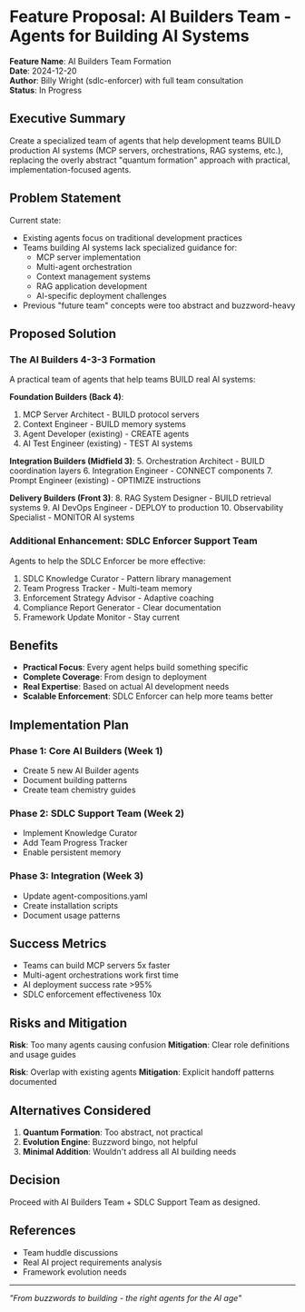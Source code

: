 # Feature Proposal: AI Builders Team - Agents for Building AI Systems

**Feature Name**: AI Builders Team Formation  
**Date**: 2024-12-20  
**Author**: Billy Wright (sdlc-enforcer) with full team consultation  
**Status**: In Progress

## Executive Summary

Create a specialized team of agents that help development teams BUILD production AI systems (MCP servers, orchestrations, RAG systems, etc.), replacing the overly abstract "quantum formation" approach with practical, implementation-focused agents.

## Problem Statement

Current state:
- Existing agents focus on traditional development practices
- Teams building AI systems lack specialized guidance for:
  - MCP server implementation
  - Multi-agent orchestration
  - Context management systems
  - RAG application development
  - AI-specific deployment challenges
- Previous "future team" concepts were too abstract and buzzword-heavy

## Proposed Solution

### The AI Builders 4-3-3 Formation

A practical team of agents that help teams BUILD real AI systems:

**Foundation Builders (Back 4)**:
1. MCP Server Architect - BUILD protocol servers
2. Context Engineer - BUILD memory systems
3. Agent Developer (existing) - CREATE agents
4. AI Test Engineer (existing) - TEST AI systems

**Integration Builders (Midfield 3)**:
5. Orchestration Architect - BUILD coordination layers
6. Integration Engineer - CONNECT components
7. Prompt Engineer (existing) - OPTIMIZE instructions

**Delivery Builders (Front 3)**:
8. RAG System Designer - BUILD retrieval systems
9. AI DevOps Engineer - DEPLOY to production
10. Observability Specialist - MONITOR AI systems

### Additional Enhancement: SDLC Enforcer Support Team

Agents to help the SDLC Enforcer be more effective:
1. SDLC Knowledge Curator - Pattern library management
2. Team Progress Tracker - Multi-team memory
3. Enforcement Strategy Advisor - Adaptive coaching
4. Compliance Report Generator - Clear documentation
5. Framework Update Monitor - Stay current

## Benefits

- **Practical Focus**: Every agent helps build something specific
- **Complete Coverage**: From design to deployment
- **Real Expertise**: Based on actual AI development needs
- **Scalable Enforcement**: SDLC Enforcer can help more teams better

## Implementation Plan

### Phase 1: Core AI Builders (Week 1)
- Create 5 new AI Builder agents
- Document building patterns
- Create team chemistry guides

### Phase 2: SDLC Support Team (Week 2)
- Implement Knowledge Curator
- Add Team Progress Tracker
- Enable persistent memory

### Phase 3: Integration (Week 3)
- Update agent-compositions.yaml
- Create installation scripts
- Document usage patterns

## Success Metrics

- Teams can build MCP servers 5x faster
- Multi-agent orchestrations work first time
- AI deployment success rate >95%
- SDLC enforcement effectiveness 10x

## Risks and Mitigation

**Risk**: Too many agents causing confusion
**Mitigation**: Clear role definitions and usage guides

**Risk**: Overlap with existing agents
**Mitigation**: Explicit handoff patterns documented

## Alternatives Considered

1. **Quantum Formation**: Too abstract, not practical
2. **Evolution Engine**: Buzzword bingo, not helpful
3. **Minimal Addition**: Wouldn't address all AI building needs

## Decision

Proceed with AI Builders Team + SDLC Support Team as designed.

## References

- Team huddle discussions
- Real AI project requirements analysis
- Framework evolution needs

---

*"From buzzwords to building - the right agents for the AI age"*